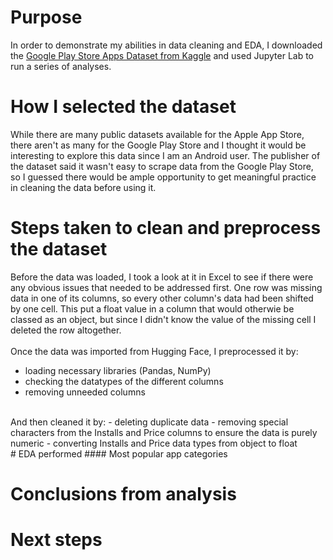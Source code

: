 # Purpose
In order to demonstrate my abilities in data cleaning and EDA, I downloaded the [Google Play Store Apps Dataset from Kaggle](https://www.kaggle.com/datasets/lava18/google-play-store-apps) and used Jupyter Lab to run a series of analyses.
</br>
# How I selected the dataset
While there are many public datasets available for the Apple App Store, there aren't as many for the Google Play Store and I thought it would be interesting to explore this data since I am an Android user. The publisher of the dataset said it wasn't easy to scrape data from the Google Play Store, so I guessed there would be ample opportunity to get meaningful practice in cleaning the data before using it.</br>
# Steps taken to clean and preprocess the dataset </br>
Before the data was loaded, I took a look at it in Excel to see if there were any obvious issues that needed to be addressed first. One row was missing data in one of its columns, so every other column's data had been shifted by one cell. This put a float value in a column that would otherwie be classed as an object, but since I didn't know the value of the missing cell I deleted the row altogether.
</br></br>
Once the data was imported from Hugging Face, I preprocessed it by:
- loading necessary libraries (Pandas, NumPy)
- checking the datatypes of the different columns
- removing unneeded columns
</br>
And then cleaned it by:
- deleting duplicate data
- removing special characters from the Installs and Price columns to ensure the data is purely numeric
- converting Installs and Price data types from object to float
</br>
# EDA performed
#### Most popular app categories



# Conclusions from analysis
# Next steps
